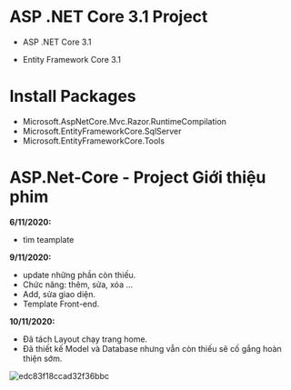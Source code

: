 # ASP .NET Core 3.1 Project
- ASP .NET Core 3.1

- Entity Framework Core 3.1

# Install Packages

- Microsoft.AspNetCore.Mvc.Razor.RuntimeCompilation
- Microsoft.EntityFrameworkCore.SqlServer
- Microsoft.EntityFrameworkCore.Tools

# ASP.Net-Core - Project Giới thiệu phim

**6/11/2020:** 
- tìm teamplate

**9/11/2020:**
- update những phần còn thiếu.
- Chức năng: thêm, sửa, xóa ...
- Add, sửa giao diện.
- Template Front-end.

**10/11/2020:**
- Đã tách Layout chạy trang home.
- Đã thiết kế Model và Database nhưng vẫn còn thiếu sẽ cố gắng hoàn thiện sớm.

![edc83f18ccad32f36bbc](https://user-images.githubusercontent.com/70925582/98753947-1f5d4580-23f8-11eb-9311-7902db7a2852.jpg)


